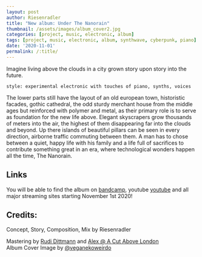 ```yaml
---
layout: post
author: Riesenradler
title: "New album: Under The Nanorain"
thumbnail: /assets/images/album_cover2.jpg
categories: [project, music, electronic, album]
tags: [project, music, electronic, album, synthwave, cyberpunk, piano]
date: '2020-11-01'
permalink: /:title/
---
```


Imagine living above the clouds in a city grown story upon story into the future.

    style: experimental electronic with touches of piano, synths, voices

<!--more-->
<!-- put this at the end of what we wish to have as an excerpt -->
The lower parts still have the layout of an old european town, historistic facades, gothic cathedral, the odd sturdy merchant house from the middle ages but reinforced with polymer and metal, as their primary role is to serve as foundation for the new life above. Elegant skyscrapers grow thousands of meters into the air, the highest of them disappearing far into the clouds and beyond.
Up there islands of beautiful pillars can be seen in every direction, airborne traffic commuting between them. A man has to chose between a quiet, happy life with his family and a life full of sacrifices to contribute something great in an era, where technological wonders happen all the time, The Nanorain.

## Links

You will be able to find the album on [bandcamp](https://riesenradler.bandcamp.com), youtube [youtube](https://www.youtube.com/channel/UCkyf5Jj3E-74nGi9W7a3xmQ) and all major streaming sites starting November 1st 2020!


## Credits:

Concept, Story, Composition, Mix by Riesenradler
<p>Mastering by <a href="https://soundbetter.com/profiles/195490-rudi-dittmann%7Cruhrtone-studios>Rudi Dittmann"> Rudi Dittmann</a> and <a href="https://soundbetter.com/profiles/70159-alex-@-a-cut-above-london"> Alex @ A Cut Above London</a>
<br>
Album Cover Image by <a href="https://www.instagram.com/veganekoweirdo/"> @veganekoweirdo</a>
